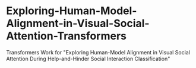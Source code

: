 # Exploring-Human-Model-Alignment-in-Visual-Social-Attention-Transformers
Transformers Work for "Exploring Human-Model Alignment in Visual Social Attention During Help-and-Hinder Social Interaction Classification"
